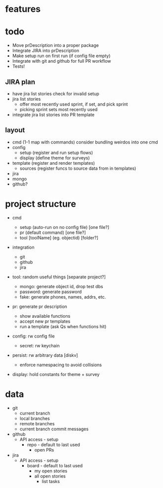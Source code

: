 # features

# todo

- Move prDescription into a proper package
- Integrate JIRA into prDescription
- Make setup run on first run (if config file empty)
- Integrate with git and github for full PR workflow
- Tests!

## JIRA plan

- have jira list stories check for invalid setup
- jira list stories
    - offer most recently used sprint, if set, and pick sprint
    - picking sprint sets most recently used
- integrate jira list stories into PR template


## layout

- cmd (1-1 map with commands) consider bundling weirdos into one cmd
- config
    - setup (register and run setup flows)
    - display (define theme for surveys)
- template (register and render templates)
    - sources (register funcs to source data from in templates)
- jira
- mongo
- github?


# project structure

- cmd
  - setup (auto-run on no config file) [one file?]
  - pr (default command) [one file?]
  - tool [toolName] (eg. objectid) [folder?]

- integration
  - git
  - github
  - jira

- tool: random useful things [separate project?]
  - mongo: generate object id, drop test dbs
  - password: generate password
  - fake: generate phones, names, addrs, etc. 

- pr: generate pr description
  - show available functions
  - accept new pr templates
  - run a template (ask Qs when functions hit)

- config: rw config file
  - secret: rw keychain

- persist: rw arbitrary data [diskv]
  - enforce namespacing to avoid collisions 

- display: hold constants for theme + survey

# data

- git
  - current branch
  - local branches
  - remote branches
  - current branch commit messages
- github
  - API access - setup
    - repo - default to last used
      - open PRs
- jira
  - API access - setup 
    - board - default to last used
      - my open stories
      - all open stories
        - list tasks
        